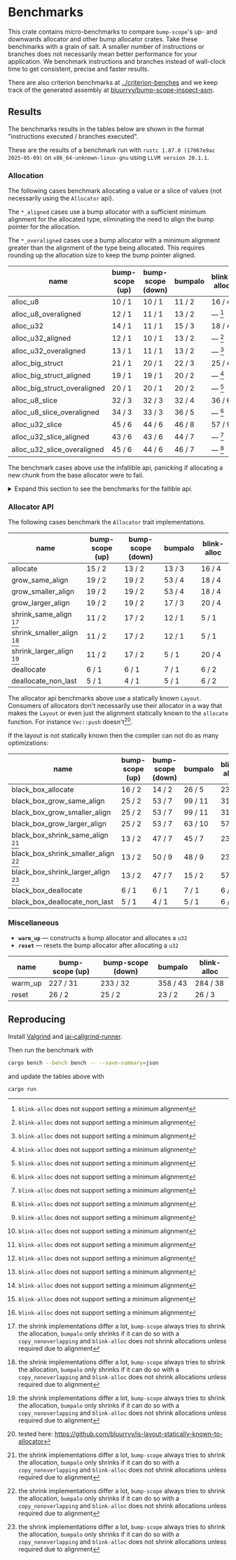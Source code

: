# Benchmarks

This crate contains micro-benchmarks to compare `bump-scope`'s up- and downwards allocator and other bump allocator crates. Take these benchmarks with a grain of salt. A smaller number of instructions or branches does not necessarily mean better performance for your application. We benchmark instructions and branches instead of wall-clock time to get consistent, precise and faster results.

There are also criterion benchmarks at [../criterion-benches](../criterion-benches) and we keep track of the generated assembly at [bluurryy/bump-scope-inspect-asm](https://github.com/bluurryy/bump-scope-inspect-asm).

## Results

The benchmarks results in the tables below are shown in the format "instructions executed / branches executed".

These are the results of a benchmark run with <!-- version start -->`rustc 1.87.0 (17067e9ac 2025-05-09)` on `x86_64-unknown-linux-gnu` using `LLVM version 20.1.1`<!-- version end -->.

### Allocation

The following cases benchmark allocating a value or a slice of values (not necessarily using the `Allocator` api).

The `*_aligned` cases use a bump allocator with a sufficient minimum alignment for the allocated type, eliminating the need to align the bump pointer for the allocation.

The `*_overaligned` cases use a bump allocator with a minimum alignment greater than the alignment of the type being allocated. This requires rounding up the allocation size to keep the bump pointer aligned.

<!-- alloc table start -->

| name                         | bump-scope (up) | bump-scope (down) | bumpalo | blink-alloc |
|------------------------------|-----------------|-------------------|---------|-------------|
| alloc_u8                     | 10 / 1          | 10 / 1            | 11 / 2  | 16 / 4      |
| alloc_u8_overaligned         | 12 / 1          | 11 / 1            | 13 / 2  | — [^1]      |
| alloc_u32                    | 14 / 1          | 11 / 1            | 15 / 3  | 18 / 4      |
| alloc_u32_aligned            | 12 / 1          | 10 / 1            | 13 / 2  | — [^1]      |
| alloc_u32_overaligned        | 13 / 1          | 11 / 1            | 13 / 2  | — [^1]      |
| alloc_big_struct             | 21 / 1          | 20 / 1            | 22 / 3  | 25 / 4      |
| alloc_big_struct_aligned     | 19 / 1          | 19 / 1            | 20 / 2  | — [^1]      |
| alloc_big_struct_overaligned | 20 / 1          | 20 / 1            | 20 / 2  | — [^1]      |
| alloc_u8_slice               | 32 / 3          | 32 / 3            | 32 / 4  | 36 / 6      |
| alloc_u8_slice_overaligned   | 34 / 3          | 33 / 3            | 36 / 5  | — [^1]      |
| alloc_u32_slice              | 45 / 6          | 44 / 6            | 46 / 8  | 57 / 9      |
| alloc_u32_slice_aligned      | 43 / 6          | 43 / 6            | 44 / 7  | — [^1]      |
| alloc_u32_slice_overaligned  | 45 / 6          | 44 / 6            | 46 / 7  | — [^1]      |

<!-- alloc table end -->

The benchmark cases above use the infallible api, panicking if allocating a new chunk from the base allocator were to fail.

<details>
<summary>Expand this section to see the benchmarks for the fallible api.</summary>

<!-- try alloc table start -->

| name                             | bump-scope (up) | bump-scope (down) | bumpalo | blink-alloc |
|----------------------------------|-----------------|-------------------|---------|-------------|
| try_alloc_u8                     | 10 / 1          | 10 / 1            | 11 / 2  | 16 / 4      |
| try_alloc_u8_overaligned         | 12 / 1          | 11 / 1            | 13 / 2  | — [^1]      |
| try_alloc_u32                    | 14 / 1          | 11 / 1            | 15 / 3  | 18 / 4      |
| try_alloc_u32_aligned            | 12 / 1          | 10 / 1            | 13 / 2  | — [^1]      |
| try_alloc_u32_overaligned        | 13 / 1          | 11 / 1            | 13 / 2  | — [^1]      |
| try_alloc_big_struct             | 21 / 1          | 20 / 1            | 22 / 3  | 25 / 4      |
| try_alloc_big_struct_aligned     | 19 / 1          | 19 / 1            | 20 / 2  | — [^1]      |
| try_alloc_big_struct_overaligned | 20 / 1          | 20 / 1            | 20 / 2  | — [^1]      |
| try_alloc_u8_slice               | 32 / 3          | 33 / 4            | 33 / 4  | 36 / 6      |
| try_alloc_u8_slice_overaligned   | 34 / 3          | 34 / 4            | 37 / 5  | — [^1]      |
| try_alloc_u32_slice              | 47 / 7          | 45 / 7            | 46 / 8  | 53 / 9      |
| try_alloc_u32_slice_aligned      | 43 / 6          | 44 / 7            | 44 / 7  | — [^1]      |
| try_alloc_u32_slice_overaligned  | 45 / 6          | 45 / 7            | 46 / 7  | — [^1]      |

<!-- try alloc table end -->

</details>

### Allocator API

The following cases benchmark the `Allocator` trait implementations. 

<!-- allocator_api table start -->

| name                      | bump-scope (up) | bump-scope (down) | bumpalo | blink-alloc |
|---------------------------|-----------------|-------------------|---------|-------------|
| allocate                  | 15 / 2          | 13 / 2            | 13 / 3  | 16 / 4      |
| grow_same_align           | 19 / 2          | 19 / 2            | 53 / 4  | 18 / 4      |
| grow_smaller_align        | 19 / 2          | 19 / 2            | 53 / 4  | 18 / 4      |
| grow_larger_align         | 19 / 2          | 19 / 2            | 17 / 3  | 20 / 4      |
| shrink_same_align [^2]    | 11 / 2          | 17 / 2            | 12 / 1  | 5 / 1       |
| shrink_smaller_align [^2] | 11 / 2          | 17 / 2            | 12 / 1  | 5 / 1       |
| shrink_larger_align [^2]  | 11 / 2          | 17 / 2            | 5 / 1   | 20 / 4      |
| deallocate                | 6 / 1           | 6 / 1             | 7 / 1   | 6 / 2       |
| deallocate_non_last       | 5 / 1           | 4 / 1             | 5 / 1   | 6 / 2       |

<!-- allocator_api table end -->

The allocator api benchmarks above use a statically known `Layout`. Consumers of allocators don't necessarily use their allocator in a way that makes the `Layout` or even just the alignment statically known to the `allocate` function. For instance `Vec::push` doesn't[^3].

If the layout is not statically known then the compiler can not do as many optimizations:

<!-- black_box_allocator_api table start -->

| name                                | bump-scope (up) | bump-scope (down) | bumpalo | blink-alloc |
|-------------------------------------|-----------------|-------------------|---------|-------------|
| black_box_allocate                  | 16 / 2          | 14 / 2            | 26 / 5  | 23 / 4      |
| black_box_grow_same_align           | 25 / 2          | 53 / 7            | 99 / 11 | 31 / 6      |
| black_box_grow_smaller_align        | 25 / 2          | 53 / 7            | 99 / 11 | 31 / 6      |
| black_box_grow_larger_align         | 25 / 2          | 53 / 7            | 63 / 10 | 57 / 9      |
| black_box_shrink_same_align [^2]    | 13 / 2          | 47 / 7            | 45 / 7  | 23 / 3      |
| black_box_shrink_smaller_align [^2] | 13 / 2          | 50 / 9            | 48 / 9  | 23 / 3      |
| black_box_shrink_larger_align [^2]  | 13 / 2          | 47 / 7            | 15 / 2  | 57 / 9      |
| black_box_deallocate                | 6 / 1           | 6 / 1             | 7 / 1   | 6 / 2       |
| black_box_deallocate_non_last       | 5 / 1           | 4 / 1             | 5 / 1   | 6 / 2       |

<!-- black_box_allocator_api table end -->

### Miscellaneous

- **`warm_up`** —  constructs a bump allocator and allocates a `u32`
- **`reset`** —  resets the bump allocator after allocating a `u32`

<!-- misc table start -->

| name    | bump-scope (up) | bump-scope (down) | bumpalo  | blink-alloc |
|---------|-----------------|-------------------|----------|-------------|
| warm_up | 227 / 31        | 233 / 32          | 358 / 43 | 284 / 38    |
| reset   | 26 / 2          | 25 / 2            | 23 / 2   | 26 / 3      |

<!-- misc table end -->

[^1]: `blink-alloc` does not support setting a minimum alignment
[^2]: the shrink implementations differ a lot, `bump-scope` always tries to shrink the allocation, `bumpalo` only shrinks if it can do so with a `copy_nonoverlapping` and `blink-alloc` does not shrink allocations unless required due to alignment
[^3]: tested here: <https://github.com/bluurryy/is-layout-statically-known-to-allocator>

## Reproducing

Install [Valgrind](https://iai-callgrind.github.io/iai-callgrind/latest/html/installation/prerequisites.html) and [iai-callgrind-runner](https://iai-callgrind.github.io/iai-callgrind/latest/html/installation/iai_callgrind.html).

Then run the benchmark with
```bash
cargo bench --bench bench -- --save-summary=json
```
and update the tables above with
```bash
cargo run
```